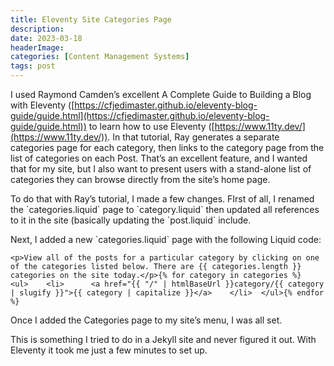 ```yaml
---
title: Eleventy Site Categories Page
description: 
date: 2023-03-18
headerImage: 
categories: [Content Management Systems]
tags: post
---
```


I used Raymond Camden’s excellent A Complete Guide to Building a Blog with Eleventy ([https://cfjedimaster.github.io/eleventy-blog-guide/guide.html](https://cfjedimaster.github.io/eleventy-blog-guide/guide.html)) to learn how to use Eleventy ([https://www.11ty.dev/](https://www.11ty.dev/)). In that tutorial, Ray generates a separate categories page for each category, then links to the category page from the list of categories on each Post. That’s an excellent feature, and I wanted that for my site, but I also want to present users with a stand-alone list of categories they can browse directly from the site’s home page.

To do that with Ray’s tutorial, I made a few changes. FIrst of all, I renamed the \`categories.liquid\` page to \`category.liquid\` then updated all references to it in the site (basically updating the \`post.liquid\` include.

Next, I added a new \`categories.liquid\` page with the following Liquid code:

    <p>View all of the posts for a particular category by clicking on one of the categories listed below. There are {{ categories.length }} categories on the site today.</p>{% for category in categories %}  <ul>    <li>      <a href="{{ "/" | htmlBaseUrl }}category/{{ category | slugify }}">{{ category | capitalize }}</a>    </li>  </ul>{% endfor %}

Once I added the Categories page to my site’s menu, I was all set.

This is something I tried to do in a Jekyll site and never figured it out. With Eleventy it took me just a few minutes to set up.
